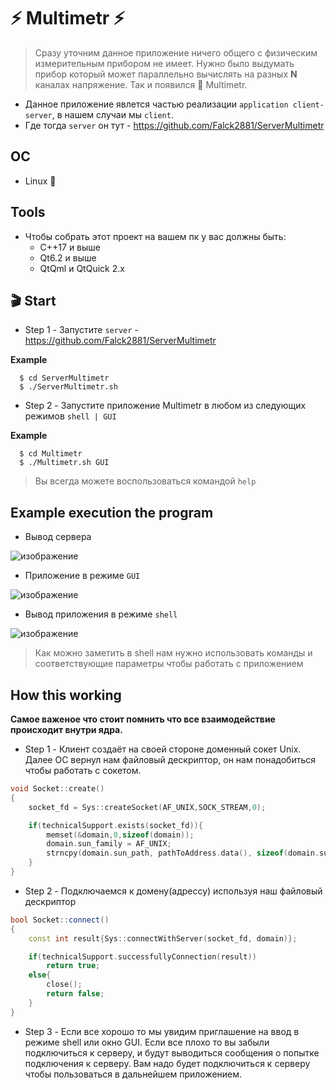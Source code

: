 # :zap: Multimetr :zap: 

> Сразу уточним данное приложение ничего общего с физическим измерительным прибором не имеет.
> Нужно было выдумать прибор который может параллельно вычислять на разных **N** каналах напряжение. Так и появился :stars: Multimetr.

- Данное приложение явлется частью реализации `application client-server`, в нашем случаи мы `client`.
- Где тогда `server` он тут - https://github.com/Falck2881/ServerMultimetr

## OC

- Linux :penguin:

## Tools
- Чтобы собрать этот проект на вашем пк у вас должны быть:
  - С++17 и выше
  - Qt6.2 и выше
  - QtQml и QtQuick 2.x  

## :clapper: Start 

* Step 1 - Запустите `server` - https://github.com/Falck2881/ServerMultimetr

**Example**
```
  $ cd ServerMultimetr
  $ ./ServerMultimetr.sh
```

* Step 2 - Запустите приложение Multimetr в любом из следующих режимов `shell | GUI`
 
**Example**
```
  $ cd Multimetr
  $ ./Multimetr.sh GUI
```
> Вы всегда можете воспользоваться командой `help`

## Example execution the program ##

* Вывод сервера 

![изображение](https://github.com/Falck2881/Multimetr/assets/100667839/a9ac9e40-ca00-4acb-980c-246831c15b52)

* Приложение в режиме `GUI` 

![изображение](https://github.com/Falck2881/Multimetr/assets/100667839/7d0a9e1e-31d6-4360-b412-76e45429ea0c)

* Вывод приложения в режиме `shell` 

![изображение](https://github.com/Falck2881/Multimetr/assets/100667839/eccdd233-813a-4d10-9a03-b34bff388ad9)

> Как можно заметить в shell нам нужно использовать команды и соответствующие параметры чтобы работать с приложением 

## How this working ##

**Самое важеное что стоит помнить что все взаимодействие происходит внутри ядра.**

* Step 1 - Клиент создаёт на своей стороне доменный сокет Unix. Далее ОС вернул нам 
  файловый дескриптор, он нам понадобиться чтобы работать с сокетом. 
```C++
void Socket::create()
{
    socket_fd = Sys::createSocket(AF_UNIX,SOCK_STREAM,0);

    if(technicalSupport.exists(socket_fd)){
        memset(&domain,0,sizeof(domain));
        domain.sun_family = AF_UNIX;
        strncpy(domain.sun_path, pathToAddress.data(), sizeof(domain.sun_path) - 1);
    }
}
```
* Step 2 - Подключаемся к домену(адрессу) используя наш файловый дескриптор 
```C++
bool Socket::connect()
{
    const int result{Sys::connectWithServer(socket_fd, domain)};

    if(technicalSupport.successfullyConnection(result))
        return true;
    else{
        close();
        return false;
    }
}
```
* Step 3 - Если все хорошо то мы увидим приглашение на ввод в режиме shell или окно GUI.
  Если все плохо то вы забыли подключиться к серверу, и будут выводиться сообщения о попытке подключения к серверу.
  Вам надо будет подключиться к серверу чтобы пользоваться в дальнейшем приложением. 
